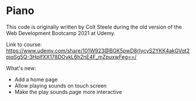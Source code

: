 # Piano

This code is originally written by Colt Steele during the old version of the Web Development Bootcamp 2021 at Udemy.

Link to course: https://www.udemy.com/share/101W923@BGK5pwD8rIycyS2YKK4akGVqt2pjqSg5Q-3HpIfXX178DOykL6h2nE4F_mZpuxwFeg==/

What's new:

- Add a home page
- Allow playing sounds on touch screen
- Make the play sounds page more interactive
